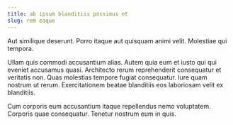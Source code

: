 ```yaml
---
title: ab ipsum blanditiis possimus et
slug: rem eaque
---
```


Aut similique deserunt. Porro itaque aut quisquam animi velit. Molestiae qui tempora.

Ullam quis commodi accusantium alias. Autem quia eum et iusto qui qui eveniet accusamus quasi. Architecto rerum reprehenderit consequatur et veritatis non. Quas molestias tempore fugiat consequatur. Iure quam nostrum ut rerum. Exercitationem beatae blanditiis eos laboriosam velit ex blanditiis.

Cum corporis eum accusantium itaque repellendus nemo voluptatem. Corporis quae consequatur. Tenetur nostrum eum in quis.
